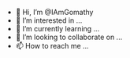 - 👋 Hi, I’m @IAmGomathy
- 👀 I’m interested in ...
- 🌱 I’m currently learning ...
- 💞️ I’m looking to collaborate on ...
- 📫 How to reach me ...

<!---
IAmGomathy/IAmGomathy is a ✨ special ✨ repository because its `README.md` (this file) appears on your GitHub profile.
You can click the Preview link to take a look at your changes.
--->
